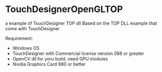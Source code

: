 # TouchDesignerOpenGLTOP
a example of TouchDesigner TOP dll
Based on the TOP DLL example that come with TouchDesigner

Requirement:  
* Windows OS  
* TouchDesigner with Commercial license version 088 or greater  
* OpenCV dll for yoru build, need GPU modules  
* Nvidia Graphics Card 980 or better  
